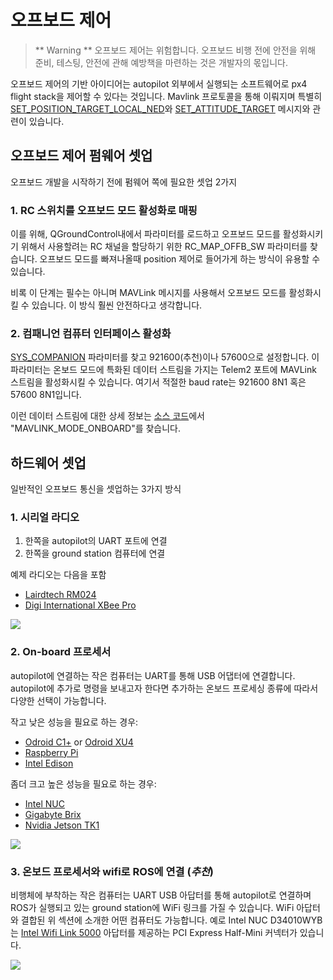 # 오프보드 제어

> ** Warning ** 오프보드 제어는 위험합니다. 오프보드 비행 전에 안전을 위해 준비, 테스팅, 안전에 관해 예방책을 마련하는 것은 개발자의 몫입니다.

오프보드 제어의 기반 아이디어는 autopilot 외부에서 실행되는 소프트웨어로 px4 flight stack을 제어할 수 있다는 것입니다. Mavlink 프로토콜을 통해 이뤄지며 특별히 [SET_POSITION_TARGET_LOCAL_NED](https://mavlink.io/en/messages/common.html#SET_POSITION_TARGET_LOCAL_NED)와 [SET_ATTITUDE_TARGET](https://mavlink.io/en/messages/common.html#SET_ATTITUDE_TARGET) 메시지와 관련이 있습니다.

## 오프보드 제어 펌웨어 셋업
오프보드 개발을 시작하기 전에 펌웨어 쪽에 필요한 셋업 2가지

### 1. RC 스위치를 오프보드 모드 활성화로 매핑
이를 위해, QGroundControl내에서 파라미터를 로드하고 오프보드 모드를 활성화시키기 위해서 사용할려는 RC 채널을 할당하기 위한 RC_MAP_OFFB_SW 파라미터를 찾습니다. 오프보드 모드를 빠져나올때 position 제어로 들어가게 하는 방식이 유용할 수 있습니다.

비록 이 단계는 필수는 아니며 MAVLink 메시지를 사용해서 오프보드 모드를 활성화시킬 수 있습니다. 이 방식 훨씬 안전하다고 생각합니다.

### 2. 컴패니언 컴퓨터 인터페이스 활성화
[SYS_COMPANION](../advanced/parameter_reference.md#system) 파라미터를 찾고 921600(추천)이나 57600으로 설정합니다. 이 파라미터는 온보드 모드에 특화된 데이터 스트림을 가지는 Telem2 포트에 MAVLink 스트림을 활성화시킬 수 있습니다. 여기서 적절한 baud rate는 921600 8N1 혹은 57600 8N1입니다.

이런 데이터 스트림에 대한 상세 정보는 [소스 코드](https://github.com/PX4/Firmware/blob/master/src/modules/mavlink/mavlink_main.cpp)에서 "MAVLINK_MODE_ONBOARD"를 찾습니다.

## 하드웨어 셋업

일반적인 오프보드 통신을 셋업하는 3가지 방식

### 1. 시리얼 라디오
1. 한쪽을 autopilot의 UART 포트에 연결
2. 한쪽을 ground station 컴퓨터에 연결

예제 라디오는 다음을 포함
* [Lairdtech RM024](http://www.lairdtech.com/products/rm024)
* [Digi International XBee Pro](http://www.digi.com/products/xbee-rf-solutions/modules)

[![](https://mermaid.ink/img/eyJjb2RlIjoiZ3JhcGggVEQ7XG4gIGduZFtHcm91bmQgU3RhdGlvbl0gLS1NQVZMaW5rLS0-IHJhZDFbR3JvdW5kIFJhZGlvXTtcbiAgcmFkMSAtLVJhZGlvUHJvdG9jb2wtLT4gcmFkMltWZWhpY2xlIFJhZGlvXTtcbiAgcmFkMiAtLU1BVkxpbmstLT4gYVtBdXRvcGlsb3RdOyIsIm1lcm1haWQiOnsidGhlbWUiOiJkZWZhdWx0In0sInVwZGF0ZUVkaXRvciI6ZmFsc2V9)](https://mermaid-js.github.io/mermaid-live-editor/#/edit/eyJjb2RlIjoiZ3JhcGggVEQ7XG4gIGduZFtHcm91bmQgU3RhdGlvbl0gLS1NQVZMaW5rLS0-IHJhZDFbR3JvdW5kIFJhZGlvXTtcbiAgcmFkMSAtLVJhZGlvUHJvdG9jb2wtLT4gcmFkMltWZWhpY2xlIFJhZGlvXTtcbiAgcmFkMiAtLU1BVkxpbmstLT4gYVtBdXRvcGlsb3RdOyIsIm1lcm1haWQiOnsidGhlbWUiOiJkZWZhdWx0In0sInVwZGF0ZUVkaXRvciI6ZmFsc2V9)

### 2. On-board 프로세서
autopilot에 연결하는 작은 컴퓨터는 UART를 통해 USB 어댑터에 연결합니다. autopilot에 추가로 명령을 보내고자 한다면 추가하는 온보드 프로세싱 종류에 따라서 다양한 선택이 가능합니다.

작고 낮은 성능을 필요로 하는 경우:
* [Odroid C1+](http://www.hardkernel.com/main/products/prdt_info.php?g_code=G143703355573) or [Odroid XU4](http://www.hardkernel.com/main/products/prdt_info.php?g_code=G143452239825)
* [Raspberry Pi](https://www.raspberrypi.org/)
* [Intel Edison](http://www.intel.com/content/www/us/en/do-it-yourself/edison.html)

좀더 크고 높은 성능을 필요로 하는 경우:
* [Intel NUC](http://www.intel.com/content/www/us/en/nuc/overview.html)
* [Gigabyte Brix](http://www.gigabyte.com/products/list.aspx?s=47&ck=104)
* [Nvidia Jetson TK1](https://developer.nvidia.com/jetson-tk1)

[![](https://mermaid.ink/img/eyJjb2RlIjoiZ3JhcGggVEQ7XG4gIGNvbXBbQ29tcGFuaW9uIENvbXB1dGVyXSAtLU1BVkxpbmstLT4gdWFydFtVQVJUIEFkYXB0ZXJdO1xuICB1YXJ0IC0tTUFWTGluay0tPiBBdXRvcGlsb3Q7IiwibWVybWFpZCI6eyJ0aGVtZSI6ImRlZmF1bHQifSwidXBkYXRlRWRpdG9yIjpmYWxzZX0)](https://mermaid-js.github.io/mermaid-live-editor/#/edit/eyJjb2RlIjoiZ3JhcGggVEQ7XG4gIGNvbXBbQ29tcGFuaW9uIENvbXB1dGVyXSAtLU1BVkxpbmstLT4gdWFydFtVQVJUIEFkYXB0ZXJdO1xuICB1YXJ0IC0tTUFWTGluay0tPiBBdXRvcGlsb3Q7IiwibWVybWFpZCI6eyJ0aGVtZSI6ImRlZmF1bHQifSwidXBkYXRlRWRpdG9yIjpmYWxzZX0)

### 3. 온보드 프로세서와 wifi로 ROS에 연결 (***추천***)
비행체에 부착하는 작은 컴퓨터는 UART USB 아답터를 통해 autopilot로 연결하며 ROS가 실행되고 있는 ground station에 WiFi 링크를 가질 수 있습니다. WiFi 아답터와 결합된 위 섹션에 소개한 어떤 컴퓨터도 가능합니다. 예로 Intel NUC D34010WYB는 [Intel Wifi Link 5000](http://www.intel.com/products/wireless/adapters/5000/) 아답터를 제공하는 PCI Express Half-Mini 커넥터가 있습니다.


[![](https://mermaid.ink/img/eyJjb2RlIjoiXHRncmFwaCBURFxuXHRzdWJncmFwaCBHcm91bmQgIFN0YXRpb25cblx0ICBnbmRbUk9TIEVuYWJsZWQgQ29tcHV0ZXJdIC0tLSBxZ2NbcUdyb3VuZENvbnRyb2xdXG5cdGVuZFxuXHRnbmQgLS1NQVZMaW5rL1VEUC0tPiB3W1dpRmldO1xuXHRxZ2MgLS1NQVZMaW5rLS0-IHc7XG5cdHN1YmdyYXBoIFZlaGljbGVcblx0ICBjb21wW0NvbXBhbmlvbiBDb21wdXRlcl0gLS1NQVZMaW5rLS0-IHVhcnRbVUFSVCBBZGFwdGVyXVxuXHR1YXJ0IC0tLSBBdXRvcGlsb3Rcblx0ZW5kXG5cdHcgLS0tIGNvbXAiLCJtZXJtYWlkIjp7InRoZW1lIjoiZGVmYXVsdCJ9LCJ1cGRhdGVFZGl0b3IiOmZhbHNlfQ)](https://mermaid-js.github.io/mermaid-live-editor/#/edit/eyJjb2RlIjoiXHRncmFwaCBURFxuXHRzdWJncmFwaCBHcm91bmQgIFN0YXRpb25cblx0ICBnbmRbUk9TIEVuYWJsZWQgQ29tcHV0ZXJdIC0tLSBxZ2NbcUdyb3VuZENvbnRyb2xdXG5cdGVuZFxuXHRnbmQgLS1NQVZMaW5rL1VEUC0tPiB3W1dpRmldO1xuXHRxZ2MgLS1NQVZMaW5rLS0-IHc7XG5cdHN1YmdyYXBoIFZlaGljbGVcblx0ICBjb21wW0NvbXBhbmlvbiBDb21wdXRlcl0gLS1NQVZMaW5rLS0-IHVhcnRbVUFSVCBBZGFwdGVyXVxuXHR1YXJ0IC0tLSBBdXRvcGlsb3Rcblx0ZW5kXG5cdHcgLS0tIGNvbXAiLCJtZXJtYWlkIjp7InRoZW1lIjoiZGVmYXVsdCJ9LCJ1cGRhdGVFZGl0b3IiOmZhbHNlfQ)
